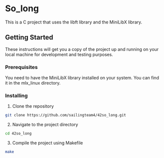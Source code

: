 # So_long

This is a C project that uses the libft library and the MiniLibX library.

## Getting Started

These instructions will get you a copy of the project up and running on your local machine for development and testing purposes.

### Prerequisites

You need to have the MiniLibX library installed on your system. You can find it in the mlx_linux directory.

### Installing

1. Clone the repository
```sh
git clone https://github.com/sailingteam4/42so_long.git
```

2. Navigate to the project directory
```sh
cd 42so_long
```

3. Compile the project using Makefile
```sh
make
```
